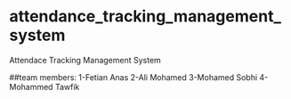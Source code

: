 # attendance_tracking_management_system
Attendace Tracking Management System

##team members:
1-Fetian Anas
2-Ali Mohamed
3-Mohamed Sobhi
4-Mohammed Tawfik
